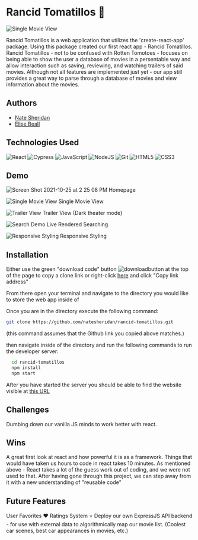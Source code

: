 

# Rancid Tomatillos 🍅
![Single Movie View](https://user-images.githubusercontent.com/83609521/138765670-7999359c-4cbe-4fe6-9b66-14a22251006f.png)


Rancid Tomatillos is a web application that utilizes the 'create-react-app' package. Using this package created our first react app - Rancid Tomatillos. Rancid Tomatillos - not to be confused with Rotten Tomotoes - focuses on being able to show the user a database of movies in a persentable way and allow interaction such as saving, reviewing, and watching trailers of said movies. Although not all features are implemented just yet - our app still provides a great way to parse through a database of movies and view information about the movies. 

## Authors

- [Nate Sheridan](https://www.github.com/natesheridan)
- [Elise Beall](https://www.github.com/elisebeall)


## Technologies Used
 <img alt="React" src="https://img.shields.io/badge/react%20-%2320232a.svg?&style=for-the-badge&logo=react&logoColor=%2361DAFB"/>
<img alt="Cypress" src='https://img.shields.io/badge/cypress%20-%23404d59.svg?&style=for-the-badge&logo=Cypress&logoColor=white'/>
<img alt="JavaScript" src="https://img.shields.io/badge/javascript%20-%23323330.svg?&style=for-the-badge&logo=javascript&logoColor=%23F7DF1E"/>
<img alt="NodeJS" src="https://img.shields.io/badge/node.js%20-%2343853D.svg?&style=for-the-badge&logo=node.js&logoColor=white"/>
<img alt="Git" src="https://img.shields.io/badge/git%20-%23F05033.svg?&style=for-the-badge&logo=git&logoColor=white"/>
<img alt="HTML5" src="https://img.shields.io/badge/html5%20-%23E34F26.svg?&style=for-the-badge&logo=html5&logoColor=white"/>
<img alt="CSS3" src="https://img.shields.io/badge/css3%20-%231572B6.svg?&style=for-the-badge&logo=css3&logoColor=white"/>


## Demo

![Screen Shot 2021-10-25 at 2 25 08 PM](https://user-images.githubusercontent.com/83609521/138765559-eab0ee26-df32-46a6-b55f-6f2d6f8bd39e.png)
Homepage

![Single Movie View](https://user-images.githubusercontent.com/83609521/138765670-7999359c-4cbe-4fe6-9b66-14a22251006f.png)
Single Movie View

![Trailer View](https://user-images.githubusercontent.com/83609521/138767414-9d1eadf4-ec3f-4cc8-831e-c553efd5d6ee.png)
Trailer View (Dark theater mode)

![Search Demo](https://s1.gifyu.com/images/demo6532619e9eb5a0ee.gif)
Live Rendered Searching

![Responsive Styling](https://media2.giphy.com/media/E1WSeMpPxG6UAOOzWB/giphy.gif)
Responsive Styling

## Installation

Either use the green "download code" button ![downloadbutton](https://imgur.com/lYy4FVP.png) at the top of the page to copy a clone link or right-click [here](https://github.com/natesheridan/rancid-tomatillos.git) and click "Copy link address"

From there open your terminal and navigate to the directory you would like to store the web app inside of

Once you are in the directory execute the following command:

```bash
git clone https://github.com/natesheridan/rancid-tomatillos.git
```
(this command assumes that the Github link you copied above matches.)

then navigate inside of the directory and run the following commands to run the developer server:

```bash
  cd rancid-tomatillos
  npm install
  npm start
```
After you have started the server you should be able to find the website visible at [this URL](http://localhost:3000)

## Challenges

Dumbing down our vanilla JS minds to work better with react. 


## Wins
A great first look at react and how powerful it is as a framework. Things that would have taken us hours to code in react takes 10 minutes. As mentioned above - React takes a lot of the guess work out of coding, and we were not used to that. After having gone through this project, we can step away from it with a new understanding of "reusable code"

## Future Features

User Favorites ❤️
Ratings System ⭐️
Deploy our own ExpressJS API backend - for use with external data to algorithmically map our movie list. (Coolest car scenes, best car appearances in movies, etc.)
